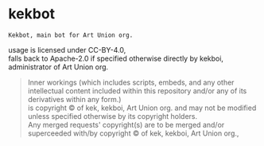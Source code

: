 # kekbot
    Kekbot, main bot for Art Union org. 
usage is licensed under CC-BY-4.0, <br>
falls back to Apache-2.0 if specified otherwise directly by kekboi, administrator of Art Union org.


> Inner workings (which includes scripts, embeds, and any other intellectual content included within this repository and/or any of its derivatives within any form.) <br>
is copyright &copy; of kek, kekboi, Art Union org. and may not be modified unless specified otherwise by its copyright holders. <br> Any merged requests' copyright(s) are to be merged and/or superceeded with/by copyright &copy; of kek, kekboi, Art Union org.,
